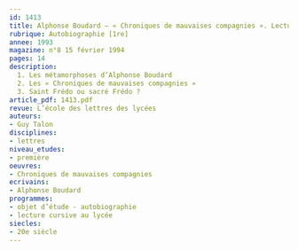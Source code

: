 ```yaml
---
id: 1413
title: Alphonse Boudard – « Chroniques de mauvaises compagnies ». Lecture cursive 
rubrique: Autobiographie [1re]
annee: 1993
magazine: n°8 15 février 1994
pages: 14
description: 
  1. Les métamorphoses d’Alphonse Boudard
  2. Les « Chroniques de mauvaises compagnies »
  3. Saint Frédo ou sacré Frédo ?
article_pdf: 1413.pdf
revue: L’école des lettres des lycées
auteurs:
- Guy Talon
disciplines:
- lettres
niveau_etudes:
- première
oeuvres:
- Chroniques de mauvaises compagnies
ecrivains:
- Alphonse Boudard
programmes:
- objet d’étude - autobiographie
- lecture cursive au lycée
siecles:
- 20e siècle
---
```

